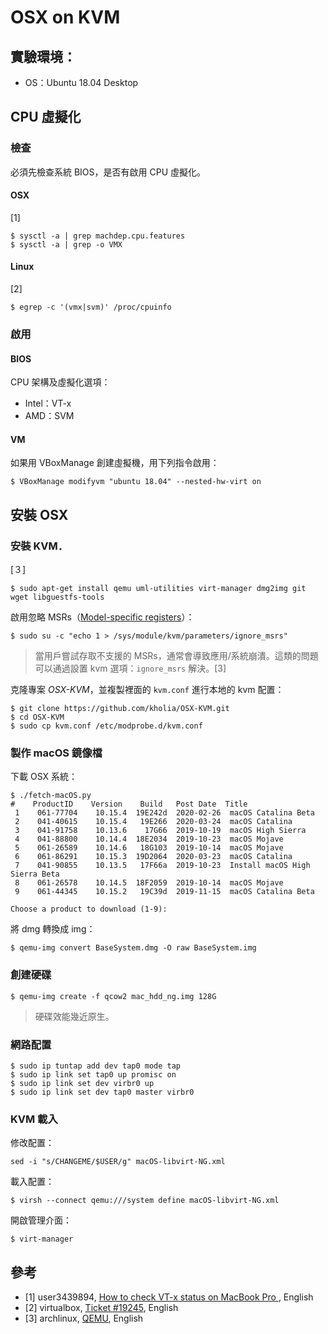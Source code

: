 # OSX on KVM

## 實驗環境：

- OS：Ubuntu 18.04 Desktop

## CPU 虛擬化

### 檢查

必須先檢查系統 BIOS，是否有啟用 CPU 虛擬化。

#### OSX

[1]
```
$ sysctl -a | grep machdep.cpu.features
$ sysctl -a | grep -o VMX
```

#### Linux

[2]
```
$ egrep -c '(vmx|svm)' /proc/cpuinfo
```


### 啟用

#### BIOS

CPU 架構及虛擬化選項：

- Intel：VT-x
- AMD：SVM

#### VM 

如果用 VBoxManage 創建虛擬機，用下列指令啟用：

```
$ VBoxManage modifyvm "ubuntu 18.04" --nested-hw-virt on
```

## 安裝 OSX

### 安裝 KVM．

[３]
```
$ sudo apt-get install qemu uml-utilities virt-manager dmg2img git wget libguestfs-tools
```

啟用忽略 MSRs（[Model-specific registers](https://en.wikipedia.org/wiki/Model-specific_register)）：
```
$ sudo su -c "echo 1 > /sys/module/kvm/parameters/ignore_msrs"
```

> 當用戶嘗試存取不支援的 MSRs，通常會導致應用/系統崩潰。這類的問題可以通過設置 kvm 選項：`ignore_msrs` 解決。[3]

克隆專案 *OSX-KVM*，並複製裡面的 `kvm.conf` 進行本地的 kvm 配置：
```
$ git clone https://github.com/kholia/OSX-KVM.git
$ cd OSX-KVM
$ sudo cp kvm.conf /etc/modprobe.d/kvm.conf
```

### 製作 macOS 鏡像檔

下載 OSX 系統：
```
$ ./fetch-macOS.py
#    ProductID    Version    Build   Post Date  Title
 1    061-77704    10.15.4  19E242d  2020-02-26  macOS Catalina Beta
 2    041-40615    10.15.4   19E266  2020-03-24  macOS Catalina
 3    041-91758    10.13.6    17G66  2019-10-19  macOS High Sierra
 4    041-88800    10.14.4  18E2034  2019-10-23  macOS Mojave
 5    061-26589    10.14.6   18G103  2019-10-14  macOS Mojave
 6    061-86291    10.15.3  19D2064  2020-03-23  macOS Catalina
 7    041-90855    10.13.5   17F66a  2019-10-23  Install macOS High Sierra Beta
 8    061-26578    10.14.5  18F2059  2019-10-14  macOS Mojave
 9    061-44345    10.15.2   19C39d  2019-11-15  macOS Catalina Beta

Choose a product to download (1-9): 
```

將 dmg 轉換成 img：
```
$ qemu-img convert BaseSystem.dmg -O raw BaseSystem.img
```

### 創建硬碟

```
$ qemu-img create -f qcow2 mac_hdd_ng.img 128G
```

> 硬碟效能幾近原生。

### 網路配置

```
$ sudo ip tuntap add dev tap0 mode tap
$ sudo ip link set tap0 up promisc on
$ sudo ip link set dev virbr0 up
$ sudo ip link set dev tap0 master virbr0
```


### KVM 載入

修改配置：
```
sed -i "s/CHANGEME/$USER/g" macOS-libvirt-NG.xml
```

載入配置：
```
$ virsh --connect qemu:///system define macOS-libvirt-NG.xml
```

開啟管理介面：
```
$ virt-manager
```

## 參考

- [1] user3439894, [How to check VT-x status on MacBook Pro
](https://apple.stackexchange.com/questions/224870/how-to-check-vt-x-status-on-macbook-pro/224879), English
- [2] virtualbox, [Ticket #19245](https://www.virtualbox.org/ticket/19245), English
- [3] archlinux, [QEMU](https://wiki.archlinux.org/index.php/QEMU#Certain_Windows_games/applications_crashing/causing_a_bluescreen), English
